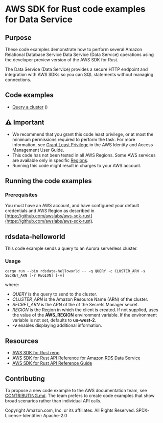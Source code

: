 # AWS SDK for Rust code examples for Data Service

## Purpose

These code examples demonstrate how to perform several Amazon Relational Database Service Data Service (Data Service) operations using the developer preview version of the AWS SDK for Rust.

The Data Service (Data Service) provides a secure HTTP endpoint and integration with AWS SDKs so you can SQL statements without managing connections.

## Code examples

-   [Query a cluster](src/bin/rdsdata-helloworld.rs) ()

## ⚠ Important

-   We recommend that you grant this code least privilege,
    or at most the minimum permissions required to perform the task.
    For more information, see
    [Grant Least Privilege](https://docs.aws.amazon.com/IAM/latest/UserGuide/best-practices.html#grant-least-privilege)
    in the AWS Identity and Access Management User Guide.
-   This code has not been tested in all AWS Regions.
    Some AWS services are available only in specific
    [Regions](https://aws.amazon.com/about-aws/global-infrastructure/regional-product-services).
-   Running this code might result in charges to your AWS account.

## Running the code examples

### Prerequisites

You must have an AWS account, and have configured your default credentials and AWS Region as described in [https://github.com/awslabs/aws-sdk-rust](https://github.com/awslabs/aws-sdk-rust).

## rdsdata-helloworld

This code example sends a query to an Aurora serverless cluster.

### Usage

`cargo run --bin rdsdata-helloworld -- -q QUERY -c CLUSTER_ARN -s SECRET_ARN [-r REGION] [-v]`

where:

-   _QUERY_ is the query to send to the cluster.
-   _CLUSTER_ARN_ is the Amazon Resource Name (ARN) of the cluster.
-   _SECRET_ARN_ is the ARN of the of the Secrets Manager secret.
-   _REGION_ is the Region in which the client is created.
    If not supplied, uses the value of the **AWS_REGION** environment variable.
    If the environment variable is not set, defaults to **us-west-2**.
-   **-v** enables displaying additional information.

## Resources

-   [AWS SDK for Rust repo](https://github.com/awslabs/aws-sdk-rust)
-   [AWS SDK for Rust API Reference for Amazon RDS Data Service](https://docs.rs/aws-sdk-rdsdata)
-   [AWS SDK for Rust API Reference Guide](https://awslabs.github.io/aws-sdk-rust/aws_sdk_config/index.html)

## Contributing

To propose a new code example to the AWS documentation team,
see [CONTRIBUTING.md](https://github.com/picante-io/aws-doc-sdk-examples/blob/master/CONTRIBUTING.md).
The team prefers to create code examples that show broad scenarios rather than individual API calls.

Copyright Amazon.com, Inc. or its affiliates. All Rights Reserved. SPDX-License-Identifier: Apache-2.0
